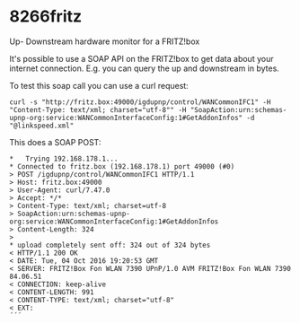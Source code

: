 # 8266fritz
Up- Downstream hardware monitor for a FRITZ!box

It's possible to use a SOAP API on the FRITZ!box to get data about your internet connection.
E.g. you can query the up and downstream in bytes.

To test this soap call you can use a curl request:
```
curl -s "http://fritz.box:49000/igdupnp/control/WANCommonIFC1" -H "Content-Type: text/xml; charset="utf-8"" -H "SoapAction:urn:schemas-upnp-org:service:WANCommonInterfaceConfig:1#GetAddonInfos" -d "@linkspeed.xml"
```
This does a SOAP POST:
```
*   Trying 192.168.178.1...
* Connected to fritz.box (192.168.178.1) port 49000 (#0)
> POST /igdupnp/control/WANCommonIFC1 HTTP/1.1
> Host: fritz.box:49000
> User-Agent: curl/7.47.0
> Accept: */*
> Content-Type: text/xml; charset=utf-8
> SoapAction:urn:schemas-upnp-org:service:WANCommonInterfaceConfig:1#GetAddonInfos
> Content-Length: 324
>
* upload completely sent off: 324 out of 324 bytes
< HTTP/1.1 200 OK
< DATE: Tue, 04 Oct 2016 19:20:53 GMT
< SERVER: FRITZ!Box Fon WLAN 7390 UPnP/1.0 AVM FRITZ!Box Fon WLAN 7390 84.06.51
< CONNECTION: keep-alive
< CONTENT-LENGTH: 991
< CONTENT-TYPE: text/xml; charset="utf-8"
< EXT:
´´´
